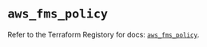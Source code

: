 # `aws_fms_policy`

Refer to the Terraform Registory for docs: [`aws_fms_policy`](https://registry.terraform.io/providers/hashicorp/aws/4.64.0/docs/resources/fms_policy).
